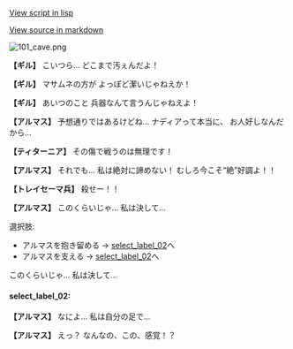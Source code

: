 [View script in lisp](../scripts/100105051.txt)

[View source in markdown](100105051.md)

![101_cave.png](../images/backgrounds/101_cave.png)

**【ギル】**
こいつら…
どこまで汚ぇんだよ！

**【ギル】**
マサムネの方が
よっぽど潔いじゃねえか！

**【ギル】**
あいつのこと
兵器なんて言うんじゃねえよ！

**【アルマス】**
予想通りではあるけどね…
ナディアって本当に、
お人好しなんだから…

**【ティターニア】**
その傷で戦うのは無理です！

**【アルマス】**
それでも…
私は絶対に諦めない！
むしろ今こそ“絶”好調よ！！

**【トレイセーマ兵】**
殺せー！！

**【アルマス】**
このくらいじゃ…
私は決して…

選択肢:
- アルマスを抱き留める → [select_label_02](#select_label_02)へ
- アルマスを支える → [select_label_02](#select_label_02)へ

このくらいじゃ…
私は決して…

#### select_label_02:

**【アルマス】**
なによ…
私は自分の足で…

**【アルマス】**
えっ？
なんなの、この、感覚！？